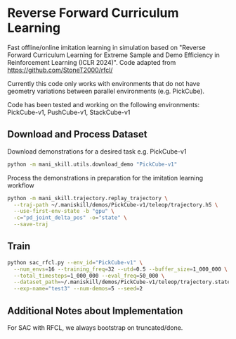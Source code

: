 # Reverse Forward Curriculum Learning

Fast offline/online imitation learning in simulation based on "Reverse Forward Curriculum Learning for Extreme Sample and Demo Efficiency in Reinforcement Learning (ICLR 2024)". Code adapted from https://github.com/StoneT2000/rfcl/

Currently this code only works with environments that do not have geometry variations between parallel environments (e.g. PickCube).

Code has been tested and working on the following environments: PickCube-v1, PushCube-v1, StackCube-v1

## Download and Process Dataset

Download demonstrations for a desired task e.g. PickCube-v1
```bash
python -m mani_skill.utils.download_demo "PickCube-v1"
```

Process the demonstrations in preparation for the imitation learning workflow
```bash
python -m mani_skill.trajectory.replay_trajectory \
  --traj-path ~/.maniskill/demos/PickCube-v1/teleop/trajectory.h5 \
  --use-first-env-state -b "gpu" \
  -c="pd_joint_delta_pos" -o="state" \
  --save-traj
```

## Train

```bash
python sac_rfcl.py --env_id="PickCube-v1" \
  --num_envs=16 --training_freq=32 --utd=0.5 --buffer_size=1_000_000 \
  --total_timesteps=1_000_000 --eval_freq=50_000 \
  --dataset_path=~/.maniskill/demos/PickCube-v1/teleop/trajectory.state.pd_joint_delta_pos.h5 \
  --exp-name="test3" --num-demos=5 --seed=2
```


## Additional Notes about Implementation

For SAC with RFCL, we always bootstrap on truncated/done.